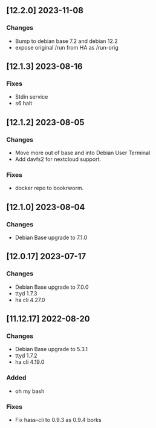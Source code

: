 ## [12.2.0] 2023-11-08

### Changes
 - Bump to debian base 7.2 and debian 12.2
 - expose original /run from HA as /run-orig

## [12.1.3] 2023-08-16

### Fixes
 - Stdin service
 - s6 halt

## [12.1.2] 2023-08-05

### Changes
 - Move more out of base and into Debian User Terminal
 - Add davfs2 for nextcloud support.

### Fixes
 - docker repo to bookrworm.

## [12.1.0] 2023-08-04

### Changes
 - Debian Base upgrade to 7.1.0

## [12.0.17] 2023-07-17

### Changes
 - Debian Base upgrade to 7.0.0
 - ttyd 1.7.3
 - ha cli 4.27.0

## [11.12.17] 2022-08-20

### Changes
 - Debian Base upgrade to 5.3.1
 - ttyd 1.7.2
 - ha cli 4.19.0

### Added
 - oh my bash

### Fixes
 - Fix hass-cli to 0.9.3 as 0.9.4 borks
